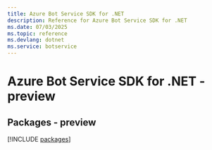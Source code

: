 ```yaml
---
title: Azure Bot Service SDK for .NET
description: Reference for Azure Bot Service SDK for .NET
ms.date: 07/03/2025
ms.topic: reference
ms.devlang: dotnet
ms.service: botservice
---
```

# Azure Bot Service SDK for .NET - preview
## Packages - preview
[!INCLUDE [packages](bot-service-index.md)]